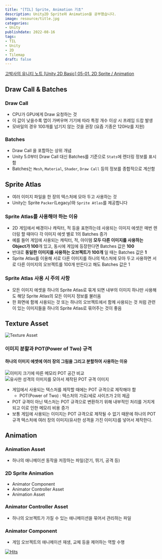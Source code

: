 ```yaml
---
title: "[TIL] Sprite, Animation 기초"
description: Unity2D Sprite와 Animation을 공부했습니다.
image: resource/title.jpg
categories: 
- Unity 
publishdate: 2022-08-16
tags:
- TIL
- Unity
- 2D
- Tilemap
draft: false
---
```


[고박사의 유니티 노트 [Unity 2D Basic] 05-01. 2D Sprite / Animation](https://www.youtube.com/watch?v=jg4nCHgDCFg&list=PLC2Tit6NyVie46nbdEM00wFoojjRlXIcf&index=8)

## Draw Call & Batches
### Draw Call
- CPU가 GPU에게 Draw 요청하는 것
- 이 값이 낮을수록 앱이 가벼우며 기기에 따라 특정 개수 이상 시 프레임 드랍 발생
- 모바일의 경우 100개를 넘기지 않는 것을 권장 (요즘 기종은 120Hz를 지원)

### Batches
- Draw Call 을 포함하는 상위 개념
- Unity 5.0부터 Draw Call 대신 Batches를 기준으로 `Stats`에 렌더링 정보를 표시함
- Batches는 `Mesh`, `Material`, `Shader`, `Draw Call` 등의 정보를 종합적으로 계산함

## Sprite Atlas
- 여러 이미지 파일을 한 장의 텍스처에 모아 두고 사용하는 것
- Unity는 Sprite `Packer`(Legacy)와 `Sprite Atlas`를 제공합니다

### Sprite Atlas를 사용해야 하는 이유
- 2D 게임에서 배경이나 캐릭터, 적 등을 표현하는데 사용되는 이미지 에셋은 매번 렌더링 할 때마다 각 이미지 에셋 별로 1의 Batches 증가
- 예를 들어 게임에 사용되는 캐릭터, 적, 아이템 **모두 다른 이미지를 사용하는 Object가 100**개 있고, 동시에 게임에 등장한다면 Batches 값은 **100**
- 반대로 **동일한 이미지를 사용하는 오브젝트가 100개** 일 때는 Batches 값은 **1**
- Sprite Atlas를 이용해 서로 다른 이미지를 하나의 텍스처에 모아 두고 사용하면 서로 다른 이미지의 오브젝트를 100개 만든다고 해도 Batches 값은 1
 
### Sprite Atlas 사용 시 주의 사항
- 모든 이미지 에셋을 하나의 Sprite Atlas로 묶게 되면 내부의 이미지 하나만 사용해도 해당 Sprite Atlas의 모든 이미지 정보를 불러옴
- 한 화면에 함께 사용되는 것 또는 하나의 오브젝트에서 함께 사용되는 것 처럼 관련이 있는 이미지들을 하나의 Sprite Atlas로 묶어주는 것이 좋음

## Texture Asset
![Texture Asset](res1%201.png)

### 이미지 분할과 POT(Power of Two) 규격
#### 하나의 이미지 에셋에 여러 장의 그림을 그리고 분할하여 사용하는 이유
![이미지 크기에 따른 메모리 POT 공간 비교](2%201.png)
![유사한 성격의 이미지를 모아서 제작된 POT 규격 이미지](3%201.png)

- 게임에서 사용되는 텍스처를 제작할 때에는 POT 규격으로 제작해야 함
	- POT(Power of Two) : 텍스처의 가로/세로 사이즈가 2의 제곱
- POT 규격이 아닌 텍스처는 POT 규격으로 변환하기 위해 내부적인 처리를 거치게 되고 이로 인한 메모리 비용 증가
- 보통 게임에 사용되는 이미지는 POT 규격으로 제작될 수 없기 때문에 하나의 POT 규격 텍스처에 여러 장의 이미지(유사한 성격을 가진 이미지)를 넣어서 제작한다.

## Animation
### Animation Asset
- 하나의 애니메이션 동작을 저장하는 파일(걷기, 뛰기, 공격 등)

### 2D Sprite Animation
- Animator Component
- Animator Controller Asset
- Animation Asset

### Animator Controller Asset
- 하나의 오브젝트가 가질 수 있는 애니메이션을 묶어서 관리하는 파일

### Animator Component
- 게임 오브젝트의 애니메이션 재생, 교체 등을 제어하는 역할 수행


[![Hits](https://hits.seeyoufarm.com/api/count/incr/badge.svg?url=https%3A%2F%2Fdev-woong.io%2F2022.08.17-001&count_bg=%233D91C8&title_bg=%23555555&icon=&icon_color=%23E7E7E7&title=%EC%A1%B0%ED%9A%8C%EC%88%98&edge_flat=true)](https://hits.seeyoufarm.com)
